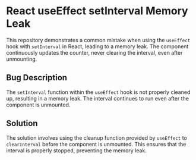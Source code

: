 # React useEffect setInterval Memory Leak
This repository demonstrates a common mistake when using the `useEffect` hook with `setInterval` in React, leading to a memory leak.  The component continuously updates the counter, never clearing the interval, even after unmounting.

## Bug Description
The `setInterval` function within the `useEffect` hook is not properly cleaned up, resulting in a memory leak.  The interval continues to run even after the component is unmounted.

## Solution
The solution involves using the cleanup function provided by `useEffect` to `clearInterval` before the component is unmounted. This ensures that the interval is properly stopped, preventing the memory leak.
